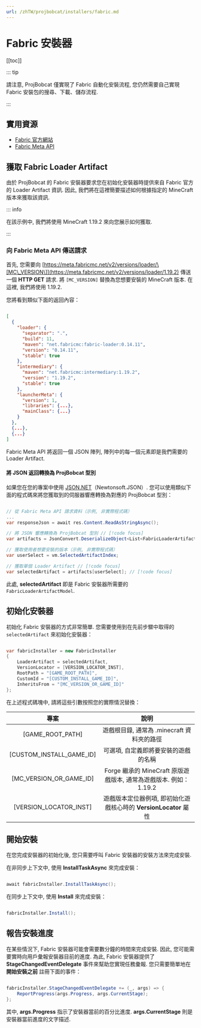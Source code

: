 ```yaml
---
url: /zhTW/projbobcat/installers/fabric.md
---
```

# Fabric 安裝器

\[\[toc]]

::: tip

請注意, ProjBobcat 僅實現了 Fabric 自動化安裝流程, 您仍然需要自己實現 Fabric 安裝包的搜尋、下載、儲存流程.

:::

## 實用資源

* [Fabric 官方網站](https://fabricmc.net/)
* [Fabric Meta API](https://meta.fabricmc.net/)

## 獲取 Fabric Loader Artifact

由於 ProjBobcat 的 Fabric 安裝器要求您在初始化安裝器時提供來自 Fabric 官方的 Loader Artifact 資訊.
因此, 我們將在這裡簡要描述如何根據指定的 MineCraft 版本來獲取該資訊.

::: info

在該示例中, 我們將使用 MineCraft 1.19.2 來向您展示如何獲取.

:::

### 向 Fabric Meta API 傳送請求

首先, 您需要向 [https://meta.fabricmc.net/v2/versions/loader/\[MC\_VERSION\]](https://meta.fabricmc.net/v2/versions/loader/1.19.2) 傳送一個 **HTTP GET** 請求.
將 `[MC_VERSION]` 替換為您想要安裝的 MineCraft 版本. 在這裡, 我們將使用 1.19.2.

您將看到類似下面的返回內容：

```json

[
  {
    "loader": {
      "separator": ".",
      "build": 11,
      "maven": "net.fabricmc:fabric-loader:0.14.11",
      "version": "0.14.11",
      "stable": true
    },
    "intermediary": {
      "maven": "net.fabricmc:intermediary:1.19.2",
      "version": "1.19.2",
      "stable": true
    },
    "launcherMeta": {
      "version": 1,
      "libraries": {...},
      "mainClass": {...}
    }
  },
  {...},
  {...}
]

```

Fabric Meta API 將返回一個 JSON 陣列, 陣列中的每一個元素即是我們需要的 Loader Artifact.

#### 將 JSON 返回轉換為 ProjBobcat 型別

如果您在您的專案中使用 [JSON.NET](https://www.newtonsoft.com/json)（Newtonsoft.JSON）.
您可以使用類似下面的程式碼來將您獲取到的伺服器響應轉換為對應的 ProjBobcat 型別：

```c#

// 從 Fabric Meta API 請求資料（示例, 非實際程式碼）
...
var responseJson = await res.Content.ReadAsStringAsync();

// 將 JSON 響應轉換為 ProjBobcat 型別 // [!code focus]
var artifacts = JsonConvert.DeserializeObject<List<FabricLoaderArtifactModel>>(responseJson); // [!code focus]

// 獲取使用者想要安裝的版本（示例, 非實際程式碼）
var userSelect = vm.SelectedArtifactIndex;

// 獲取單個 Loader Artifact // [!code focus]
var selectedArtifact = artifacts[userSelect]; // [!code focus]

```

此處, **selectedArtifact** 即是 Fabric 安裝器所需要的 `FabricLoaderArtifactModel`.

## 初始化安裝器

初始化 Fabric 安裝器的方式非常簡單. 您需要使用到在先前步驟中取得的 `selectedArtifact` 來初始化安裝器：

```c#

var fabricInstaller = new FabricInstaller
{
    LoaderArtifact = selectedArtifact,
    VersionLocator = [VERSION_LOCATOR_INST],
    RootPath = "[GAME_ROOT_PATH]",
    CustomId = "[CUSTOM_INSTALL_GAME_ID]",
    InheritsFrom = "[MC_VERSION_OR_GAME_ID]"
};

```

在上述程式碼塊中, 請將這些引數按照您的實際情況替換：

|                 專案                  |                      說明                       |
|:-----------------------------------:|:---------------------------------------------:|
|          \[GAME\_ROOT\_PATH]           |          遊戲根目錄, 通常為 .minecraft 資料夾的路徑          |
|      \[CUSTOM\_INSTALL\_GAME\_ID]       |              可選項, 自定義即將要安裝的遊戲的名稱               |
|       \[MC\_VERSION\_OR\_GAME\_ID]       | Forge 繼承的 MineCraft 原版遊戲版本, 通常為遊戲版本. 例如：1.19.2  |
|       \[VERSION\_LOCATOR\_INST]        |  遊戲版本定位器例項, 即初始化遊戲核心時的 **VersionLocator** 屬性   |

## 開始安裝

在您完成安裝器的初始化後, 您只需要呼叫 Fabric 安裝器的安裝方法來完成安裝.

在非同步上下文中, 使用 **InstallTaskAsync** 來完成安裝：

```c#

await fabricInstaller.InstallTaskAsync();

```

在同步上下文中, 使用 **Install** 來完成安裝：

```c#

fabricInstaller.Install();

```

## 報告安裝進度

在某些情況下, Fabric 安裝器可能會需要數分鐘的時間來完成安裝.
因此, 您可能需要實時向用戶彙報安裝器目前的進度.
為此, Fabric 安裝器提供了 **StageChangedEventDelegate** 事件來幫助您實現任務彙報.
您只需要簡單地在 **開始安裝之前** 註冊下面的事件：

```c#

fabricInstaller.StageChangedEventDelegate += (_, args) => {
    ReportProgress(args.Progress, args.CurrentStage);
};

```

其中,  **args.Progress** 指示了安裝器當前的百分比進度. **args.CurrentStage** 則是安裝器當前進度的文字描述.
